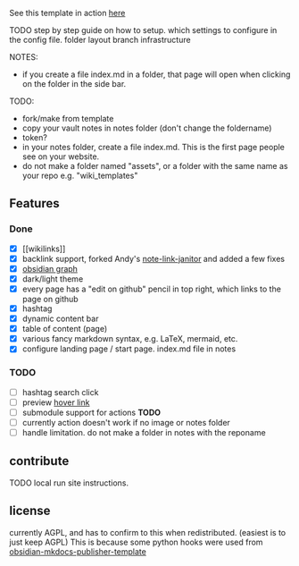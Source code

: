See this template in action [here](https://hannesdelbeke.github.io/wiki/)

TODO step by step guide on how to setup.
which settings to configure in the config file.
folder layout
branch infrastructure

NOTES:
- if you create a file index.md in a folder, that page will open when clicking on the folder in the side bar.

TODO:
- fork/make from template
- copy your vault notes in notes folder (don't change the foldername)
- token?
- in your notes folder, create a file index.md. This is the first page people see on your website.
- do not make a folder named "assets", or a folder with the same name as your repo e.g. "wiki_templates"

## Features
### Done
- [x] [[wikilinks]]
- [x] backlink support, forked Andy's [note-link-janitor](https://github.com/andymatuschak/note-link-janitor) and added a few fixes
- [x] [obsidian graph](https://hannesdelbeke.github.io/wiki_template/Graph%F0%9F%95%B8%EF%B8%8F/)
- [x] dark/light theme
- [x] every page has a "edit on github" pencil in top right, which links to the page on github
- [x] hashtag
- [x] dynamic content bar
- [x] table of content (page)
- [x] various fancy markdown syntax, e.g. LaTeX, mermaid, etc.
- [x] configure landing page / start page. index.md file in notes
### TODO
- [ ] hashtag search click
- [ ] preview [hover link](https://github.com/ObsidianPublisher/tooltips-internal-link)
- [ ] submodule support for actions **TODO**
- [ ] currently action doesn't work if no image or notes folder
- [ ] handle limitation. do not make a folder in notes with the reponame

## contribute
TODO local run site instructions.

## license
currently AGPL, and has to confirm to this when redistributed. (easiest is to just keep AGPL)
This is because some python hooks were used from [obsidian-mkdocs-publisher-template](https://github.com/ObsidianPublisher/obsidian-mkdocs-publisher-template)
